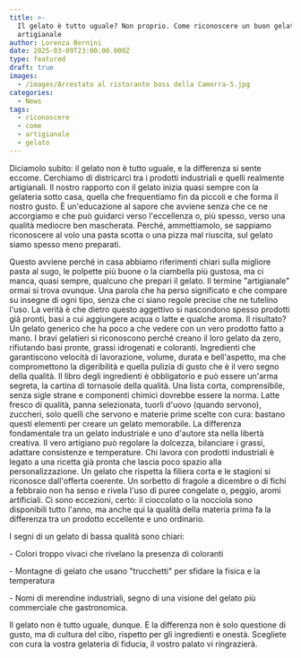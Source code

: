 ```yaml
---
title: >-
  Il gelato è tutto uguale? Non proprio. Come riconoscere un buon gelato
  artigianale 
author: Lorenza Bernini
date: 2025-03-09T23:00:00.000Z
type: featured
draft: true
images:
  - /images/Arrestato al ristorante boss della Camorra-5.jpg
categories:
  - News
tags:
  - riconoscere
  - come
  - artigianale
  - gelato
---
```


Diciamolo subito: il gelato non è tutto uguale, e la differenza si sente eccome. Cerchiamo di districarci tra i prodotti industriali e quelli realmente artigianali. Il nostro rapporto con il gelato inizia quasi sempre con la gelateria sotto casa, quella che frequentiamo fin da piccoli e che forma il nostro gusto. È un'educazione al sapore che avviene senza che ce ne accorgiamo e che può guidarci verso l'eccellenza o, più spesso, verso una qualità mediocre ben mascherata. Perché, ammettiamolo, se sappiamo riconoscere al volo una pasta scotta o una pizza mal riuscita, sul gelato siamo spesso meno preparati.

Questo avviene perché in casa abbiamo riferimenti chiari sulla migliore pasta al sugo, le polpette più buone o la ciambella più gustosa, ma ci manca, quasi sempre, qualcuno che prepari il gelato. Il termine "artigianale" ormai si trova ovunque. Una parola che ha perso significato e che compare su insegne di ogni tipo, senza che ci siano regole precise che ne tutelino l'uso. La verità è che dietro questo aggettivo si nascondono spesso prodotti già pronti, basi a cui aggiungere acqua o latte e qualche aroma. Il risultato? Un gelato generico che ha poco a che vedere con un vero prodotto fatto a mano. I bravi gelatieri si riconoscono perché creano il loro gelato da zero, rifiutando basi pronte, grassi idrogenati e coloranti. Ingredienti che garantiscono velocità di lavorazione, volume, durata e bell'aspetto, ma che compromettono la digeribilità e quella pulizia di gusto che è il vero segno della qualità. Il libro degli ingredienti è obbligatorio e può essere un'arma segreta, la cartina di tornasole della qualità. Una lista corta, comprensibile, senza sigle strane e componenti chimici dovrebbe essere la norma. Latte fresco di qualità, panna selezionata, tuorli d'uovo (quando servono), zuccheri, solo quelli che servono e materie prime scelte con cura: bastano questi elementi per creare un gelato memorabile. La differenza fondamentale tra un gelato industriale e uno d'autore sta nella libertà creativa. Il vero artigiano può regolare la dolcezza, bilanciare i grassi, adattare consistenze e temperature. Chi lavora con prodotti industriali è legato a una ricetta già pronta che lascia poco spazio alla personalizzazione. Un gelato che rispetta la filiera corta e le stagioni si riconosce dall'offerta coerente. Un sorbetto di fragole a dicembre o di fichi a febbraio non ha senso e rivela l'uso di puree congelate o, peggio, aromi artificiali. Ci sono eccezioni, certo: il cioccolato o la nocciola sono disponibili tutto l'anno, ma anche qui la qualità della materia prima fa la differenza tra un prodotto eccellente e uno ordinario.

I segni di un gelato di bassa qualità sono chiari:

\- Colori troppo vivaci che rivelano la presenza di coloranti

\- Montagne di gelato che usano "trucchetti" per sfidare la fisica e la temperatura 

\- Nomi di merendine industriali, segno di una visione del gelato più commerciale che gastronomica.

Il gelato non è tutto uguale, dunque. E la differenza non è solo questione di gusto, ma di cultura del cibo, rispetto per gli ingredienti e onestà. Scegliete con cura la vostra gelateria di fiducia, il vostro palato vi ringrazierà.
